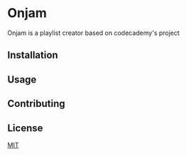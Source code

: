 # Onjam

Onjam is a playlist creator based on codecademy's project

## Installation

## Usage

## Contributing

## License

[MIT](https://choosealicense.com/licenses/mit/)
